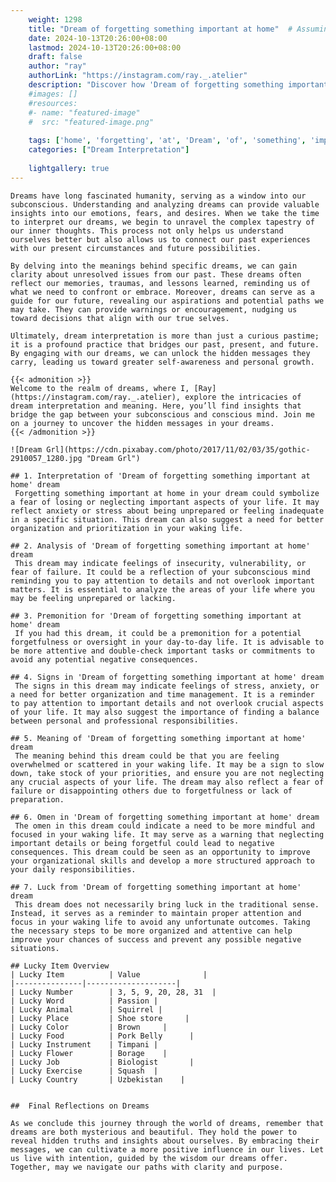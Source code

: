 ```yaml
---
    weight: 1298
    title: "Dream of forgetting something important at home"  # Assuming 'title' column exists
    date: 2024-10-13T20:26:00+08:00
    lastmod: 2024-10-13T20:26:00+08:00
    draft: false
    author: "ray"
    authorLink: "https://instagram.com/ray._.atelier"
    description: "Discover how 'Dream of forgetting something important at home' can interpret your future and uncover its significant meanings in your life."
    #images: []
    #resources:
    #- name: "featured-image"
    #  src: "featured-image.png"
    
    tags: ['home', 'forgetting', 'at', 'Dream', 'of', 'something', 'important']
    categories: ["Dream Interpretation"]
    
    lightgallery: true
---
```

    
    Dreams have long fascinated humanity, serving as a window into our subconscious. Understanding and analyzing dreams can provide valuable insights into our emotions, fears, and desires. When we take the time to interpret our dreams, we begin to unravel the complex tapestry of our inner thoughts. This process not only helps us understand ourselves better but also allows us to connect our past experiences with our present circumstances and future possibilities.
    
    By delving into the meanings behind specific dreams, we can gain clarity about unresolved issues from our past. These dreams often reflect our memories, traumas, and lessons learned, reminding us of what we need to confront or embrace. Moreover, dreams can serve as a guide for our future, revealing our aspirations and potential paths we may take. They can provide warnings or encouragement, nudging us toward decisions that align with our true selves.
    
    Ultimately, dream interpretation is more than just a curious pastime; it is a profound practice that bridges our past, present, and future. By engaging with our dreams, we can unlock the hidden messages they carry, leading us toward greater self-awareness and personal growth.
    
    {{< admonition >}}
    Welcome to the realm of dreams, where I, [Ray](https://instagram.com/ray._.atelier), explore the intricacies of dream interpretation and meaning. Here, you’ll find insights that bridge the gap between your subconscious and conscious mind. Join me on a journey to uncover the hidden messages in your dreams.
    {{< /admonition >}}
    
    ![Dream Grl](https://cdn.pixabay.com/photo/2017/11/02/03/35/gothic-2910057_1280.jpg "Dream Grl")
    
    ## 1. Interpretation of 'Dream of forgetting something important at home' dream
     Forgetting something important at home in your dream could symbolize a fear of losing or neglecting important aspects of your life. It may reflect anxiety or stress about being unprepared or feeling inadequate in a specific situation. This dream can also suggest a need for better organization and prioritization in your waking life.
    
    ## 2. Analysis of 'Dream of forgetting something important at home' dream
     This dream may indicate feelings of insecurity, vulnerability, or fear of failure. It could be a reflection of your subconscious mind reminding you to pay attention to details and not overlook important matters. It is essential to analyze the areas of your life where you may be feeling unprepared or lacking.
    
    ## 3. Premonition for 'Dream of forgetting something important at home' dream
     If you had this dream, it could be a premonition for a potential forgetfulness or oversight in your day-to-day life. It is advisable to be more attentive and double-check important tasks or commitments to avoid any potential negative consequences.
    
    ## 4. Signs in 'Dream of forgetting something important at home' dream
     The signs in this dream may indicate feelings of stress, anxiety, or a need for better organization and time management. It is a reminder to pay attention to important details and not overlook crucial aspects of your life. It may also suggest the importance of finding a balance between personal and professional responsibilities.
    
    ## 5. Meaning of 'Dream of forgetting something important at home' dream
     The meaning behind this dream could be that you are feeling overwhelmed or scattered in your waking life. It may be a sign to slow down, take stock of your priorities, and ensure you are not neglecting any crucial aspects of your life. The dream may also reflect a fear of failure or disappointing others due to forgetfulness or lack of preparation.
    
    ## 6. Omen in 'Dream of forgetting something important at home' dream
     The omen in this dream could indicate a need to be more mindful and focused in your waking life. It may serve as a warning that neglecting important details or being forgetful could lead to negative consequences. This dream could be seen as an opportunity to improve your organizational skills and develop a more structured approach to your daily responsibilities.
    
    ## 7. Luck from 'Dream of forgetting something important at home' dream
     This dream does not necessarily bring luck in the traditional sense. Instead, it serves as a reminder to maintain proper attention and focus in your waking life to avoid any unfortunate outcomes. Taking the necessary steps to be more organized and attentive can help improve your chances of success and prevent any possible negative situations.
    
    ## Lucky Item Overview
    | Lucky Item          | Value              |
    |---------------|--------------------|
    | Lucky Number        | 3, 5, 9, 20, 28, 31  |
    | Lucky Word          | Passion |
    | Lucky Animal        | Squirrel |
    | Lucky Place         | Shoe store     |
    | Lucky Color         | Brown     |
    | Lucky Food          | Pork Belly      |
    | Lucky Instrument    | Timpani |
    | Lucky Flower        | Borage    |
    | Lucky Job           | Biologist       |
    | Lucky Exercise      | Squash  |
    | Lucky Country       | Uzbekistan    |
    
    
    ##  Final Reflections on Dreams
    
    As we conclude this journey through the world of dreams, remember that dreams are both mysterious and beautiful. They hold the power to reveal hidden truths and insights about ourselves. By embracing their messages, we can cultivate a more positive influence in our lives. Let us live with intention, guided by the wisdom our dreams offer. Together, may we navigate our paths with clarity and purpose.
    